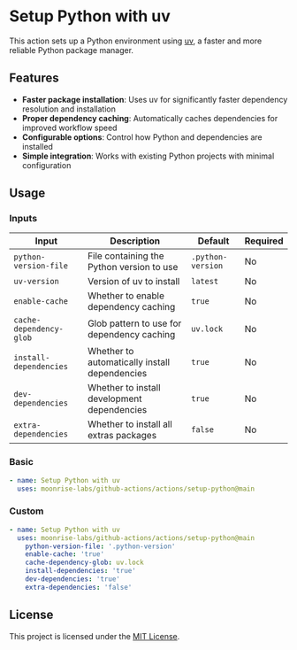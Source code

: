 # Setup Python with uv

This action sets up a Python environment using [uv](https://github.com/astral-sh/uv), a faster and more reliable Python package manager.

## Features

- **Faster package installation**: Uses uv for significantly faster dependency resolution and installation
- **Proper dependency caching**: Automatically caches dependencies for improved workflow speed
- **Configurable options**: Control how Python and dependencies are installed
- **Simple integration**: Works with existing Python projects with minimal configuration

## Usage

### Inputs

| Input                   | Description                                   | Default           | Required |
| ----------------------- | --------------------------------------------- | ----------------- | -------- |
| `python-version-file`   | File containing the Python version to use     | `.python-version` | No       |
| `uv-version`            | Version of uv to install                      | `latest`          | No       |
| `enable-cache`          | Whether to enable dependency caching          | `true`            | No       |
| `cache-dependency-glob` | Glob pattern to use for dependency caching    | `uv.lock`         | No       |
| `install-dependencies`  | Whether to automatically install dependencies | `true`            | No       |
| `dev-dependencies`      | Whether to install development dependencies   | `true`            | No       |
| `extra-dependencies`    | Whether to install all extras packages        | `false`           | No       |

### Basic

```yaml
- name: Setup Python with uv
  uses: moonrise-labs/github-actions/actions/setup-python@main
```

### Custom

```yaml
- name: Setup Python with uv
  uses: moonrise-labs/github-actions/actions/setup-python@main
    python-version-file: '.python-version'
    enable-cache: 'true'
    cache-dependency-glob: uv.lock
    install-dependencies: 'true'
    dev-dependencies: 'true'
    extra-dependencies: 'false'
```

## License

This project is licensed under the [MIT License](../../LICENSE).
